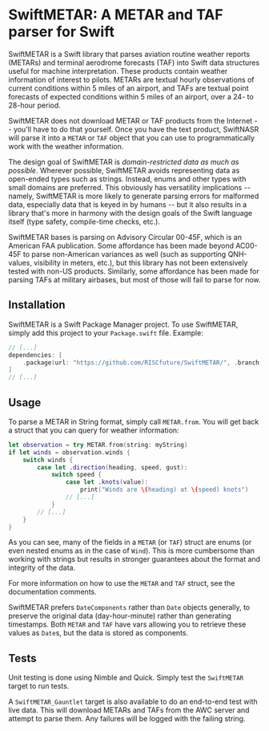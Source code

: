 # SwiftMETAR: A METAR and TAF parser for Swift

SwiftMETAR is a Swift library that parses aviation routine weather reports (METARs) and
terminal aerodrome forecasts (TAF) into Swift data structures useful for machine
interpretation. These products contain weather information of interest to pilots. METARs are
textual hourly observations of current conditions within 5 miles of an airport, and TAFs are
textual point forecasts of expected conditions within 5 miles of an airport, over a 24- to
28-hour period.

SwiftMETAR does not download METAR or TAF products from the Internet -- you'll have to
do that yourself. Once you have the text product, SwiftNASR will parse it into a `METAR` or
`TAF` object that you can use to programmatically work with the weather information.

The design goal of SwiftMETAR is _domain-restricted data as much as possible_. Wherever
possible, SwiftMETAR avoids representing data as open-ended types such as strings.
Instead, enums and other types with small domains are preferred. This obviously has
versatility implications -- namely, SwiftMETAR is more likely to generate parsing errors for
malformed data, especially data that is keyed in by humans -- but it also results in a library
that's more in harmony with the design goals of the Swift language itself (type safety,
compile-time checks, etc.).

SwiftMETAR bases is parsing on Advisory Circular 00-45F, which is an American FAA
publication. Some affordance has been made beyond AC00-45F to parse non-American
variances as well (such as supporting QNH-values, visibility in meters, etc.), but this library
has not been extensively tested with non-US products. Similarly, some affordance has been
made for parsing TAFs at military airbases, but most of those will fail to parse for now.

## Installation

SwiftMETAR is a Swift Package Manager project. To use SwiftMETAR, simply add this
project to your `Package.swift` file. Example:

``` swift
// [...]
dependencies: [
    .package(url: "https://github.com/RISCfuture/SwiftMETAR/", .branch("master")),
]
// [...]
```

## Usage

To parse a METAR in String format, simply call `METAR.from`. You will get back a struct
that you can query for weather information: 

``` swift
let observation = try METAR.from(string: myString)
if let winds = observation.winds {
    switch winds {
        case let .direction(heading, speed, gust):
            switch speed {
                case let .knots(value):
                    print("Winds are \(heading) at \(speed) knots")
                // [...]
            }
        // [...]
    }
}

```

As you can see, many of the fields in a `METAR` (or `TAF`) struct are enums (or even nested
enums as in the case of `Wind`). This is more cumbersome than working with strings but
results in stronger guarantees about the format and integrity of the data.

For more information on how to use the `METAR` and `TAF` struct, see the documentation
comments.

SwiftMETAR prefers `DateComponents` rather than `Date` objects generally, to preserve the
original data (day-hour-minute) rather than generating timestamps. Both `METAR` and `TAF`
have vars allowing you to retrieve these values as `Date`s, but the data is stored as
components.

## Tests

Unit testing is done using Nimble and Quick. Simply test the `SwiftMETAR` target to run
tests.

A `SwiftMETAR_Gauntlet` target is also available to do an end-to-end test with live data.
This will download METARs and TAFs from the AWC server and attempt to parse them. Any
failures will be logged with the failing string.
